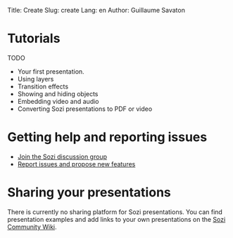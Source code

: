 Title: Create
Slug: create
Lang: en
Author: Guillaume Savaton

Tutorials
=========

TODO

* Your first presentation.
* Using layers
* Transition effects
* Showing and hiding objects
* Embedding video and audio
* Converting Sozi presentations to PDF or video

Getting help and reporting issues
=================================

* [Join the Sozi discussion group](http://groups.google.com/group/sozi-users)
* [Report issues and propose new features](http://github.com/senshu/Sozi/issues)


Sharing your presentations
==========================

There is currently no sharing platform for Sozi presentations.
You can find presentation examples and add links to your own presentations on the [Sozi Community Wiki](http://sozi.wikidot.com/).

